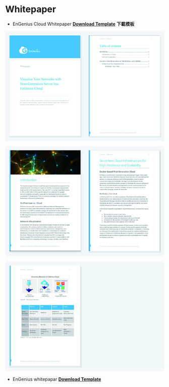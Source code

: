 # Whitepaper

* EnGenius Cloud Whitepaper [**Download Template**](https://docs.google.com/document/d/1X-sdVs0z34va3bS28eQoTG0UUMAGu93Q/edit) **下載模板**

![](../../.gitbook/assets/gong-zuo-qu-yu-16-fu-ben-6100%20%281%29.jpg)

![](../../.gitbook/assets/gong-zuo-qu-yu-16-fu-ben-7100.jpg)

![](../../.gitbook/assets/gong-zuo-qu-yu-16-fu-ben-8100.jpg)

* EnGenius whitepapar  [**Download Template**](https://docs.google.com/document/d/15zbOyr8_mydLYcEG7ipKJ-ukt-n0p38q/edit?usp=sharing&ouid=118055993210092366456&rtpof=true&sd=true)



